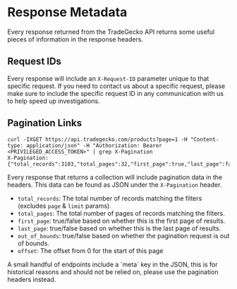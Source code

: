 # Response Metadata
Every response returned from the TradeGecko API returns some useful pieces of information in the response headers.

## Request IDs
Every response will include an `X-Request-ID` parameter unique to that specific request.
If you need to contact us about a specific request, please make sure to include the specific request ID in any communication with us to help speed up investigations.

## Pagination Links

```
curl -IXGET https://api.tradegecko.com/products?page=1 -H "Content-type: application/json" -H "Authorization: Bearer <PRIVILEGED_ACCESS_TOKEN>" | grep X-Pagination  
X-Pagination: {"total_records":3103,"total_pages":32,"first_page":true,"last_page":false,"out_of_bounds":false,"offset":0}
```

Every response that returns a collection will include pagination data in the headers.
This data can be found as JSON under the `X-Pagination` header.

- `total_records`: The total number of records matching the filters (excludes `page` & `limit` params).
- `total_pages`: The total number of pages of records matching the filters.
- `first_page`: true/false based on whether this is the first page of results.
- `last_page`: true/false based on whether this is the last page of results.
- `out_of_bounds`: true/false based on whether the pagination request is out of bounds.
- `offset`: The offset from 0 for the start of this page

<aside class='notice'>
A small handful of endpoints include a `meta` key in the JSON, 
this is for historical reasons and should not be relied on, please use the pagination headers instead.
</aside>
